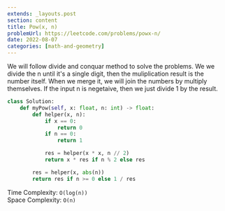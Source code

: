 ```yaml
---
extends: _layouts.post
section: content
title: Pow(x, n)
problemUrl: https://leetcode.com/problems/powx-n/
date: 2022-08-07
categories: [math-and-geometry]
---
```


We will follow divide and conquar method to solve the problems. We we divide the n until it's a single digit, then the muliplication result is the number itself. When we merge it, we will join the numbers by multiply themselves. If the input n is negetaive, then we just divide 1 by the result.

```python
class Solution:
    def myPow(self, x: float, n: int) -> float:
        def helper(x, n):
            if x == 0:
                return 0
            if n == 0:
                return 1

            res = helper(x * x, n // 2)
            return x * res if n % 2 else res

        res = helper(x, abs(n))
        return res if n >= 0 else 1 / res
```

Time Complexity: `O(log(n))` <br/>
Space Complexity: `O(n)`